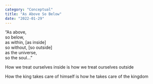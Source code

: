```yaml
---
category: "Conceptual" 
title: "As Above So Below"
date: "2022-01-29"
---
```


“As above,    
so below,    
as within, [as inside]    
so without, [so outside]    
as the universe,     
so the soul…”     

How we treat ourselves inside is how we treat ourselves outside    

How the king takes care of himself is how he takes care of the kingdom 
